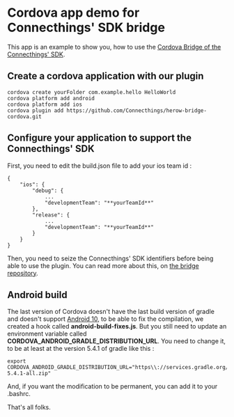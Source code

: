 # Cordova app demo for Connecthings' SDK bridge

This app is an example to show you, how to use the [Cordova Bridge of the Connecthings' SDK](https://github.com/Connecthings/cordova-bridge-connecthings).

## Create a cordova application with our plugin 

```
cordova create yourFolder com.example.hello HelloWorld
cordova platform add android 
cordova platform add ios
cordova plugin add https://github.com/Connecthings/herow-bridge-cordova.git
```

## Configure your application to support the Connecthings' SDK

First, you need to edit the build.json file to add your ios team id :

```
{
	"ios": {
		"debug": {
			...
			"developmentTeam": "**yourTeamId**"
		},
		"release": {
			...
			"developmentTeam": "**yourTeamId**"
		}
	}
}
```

Then, you need to seize the Connecthings' SDK identifiers before being able to use the plugin. You can read more about this, on [the bridge repository](https://github.com/Connecthings/herow-bridge-cordova#initialization). 

## Android build

The last version of Cordova doesn't have the last build version of gradle and doesn't support [Android 10](https://www.android.com/android-10/), to be able to fix the compilation, we created a hook called **android-build-fixes.js**. But you still need to
update an environment variable called **CORDOVA_ANDROID_GRADLE_DISTRIBUTION_URL**. You need to change it, to be at least at the version 5.4.1 of gradle like this :

```
export CORDOVA_ANDROID_GRADLE_DISTRIBUTION_URL="https\\://services.gradle.org/distributions/gradle-5.4.1-all.zip"
```

And, if you want the modification to be permanent, you can add it to your .bashrc.

That's all folks.
